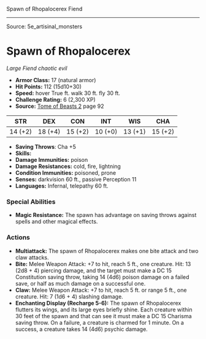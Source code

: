 <MonsterName/>Spawn of Rhopalocerex</MonsterName>
<CreatureType/>Fiend</CreatureType>



---

Source: 5e_artisinal_monsters

# Spawn of Rhopalocerex

*Large* *Fiend* *chaotic evil*

- **Armor Class:** 17 (natural armor)
- **Hit Points:** 112 (15d10+30)
- **Speed:** hover True ft. walk 30 ft. fly 30 ft.
- **Challenge Rating:** 6 (2,300 XP)
- **Source:** [Tome of Beasts 2](https://koboldpress.com/kpstore/product/tome-of-beasts-2-for-5th-edition) page 92

| STR | DEX | CON | INT | WIS | CHA |
| --- | --- | --- | --- | --- | --- |
| 14 (+2) | 18 (+4) | 15 (+2) | 10 (+0) | 13 (+1) | 15 (+2) |

- **Saving Throws**: Cha +5
- **Skills:** 
- **Damage Immunities:** poison
- **Damage Resistances:** cold, fire, lightning
- **Condition Immunities:** poisoned, prone
- **Senses:** darkvision 60 ft., passive Perception 11
- **Languages:** Infernal, telepathy 60 ft.

### Special Abilities

- **Magic Resistance:** The spawn has advantage on saving throws against spells and other magical effects.

### Actions

- **Multiattack:** The spawn of Rhopalocerex makes one bite attack and two claw attacks.
- **Bite:** Melee Weapon Attack: +7 to hit, reach 5 ft., one creature. Hit: 13 (2d8 + 4) piercing damage, and the target must make a DC 15 Constitution saving throw, taking 14 (4d6) poison damage on a failed save, or half as much damage on a successful one.
- **Claw:** Melee Weapon Attack: +7 to hit, reach 5 ft. or range 5 ft., one creature. Hit: 7 (1d6 + 4) slashing damage.
- **Enchanting Display (Recharge 5-6):** The spawn of Rhopalocerex flutters its wings, and its large eyes briefly shine. Each creature within 30 feet of the spawn and that can see it must make a DC 15 Charisma saving throw. On a failure, a creature is charmed for 1 minute. On a success, a creature takes 14 (4d6) psychic damage.




